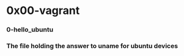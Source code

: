  <h1>0x00-vagrant</h1>
 <h3>0-hello_ubuntu</h3>
 <h3>The file holding the answer to uname for ubuntu devices</h3>
